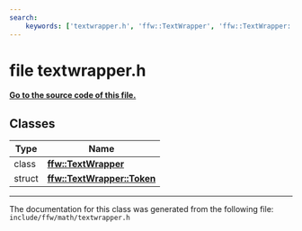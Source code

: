 ```yaml
---
search:
    keywords: ['textwrapper.h', 'ffw::TextWrapper', 'ffw::TextWrapper::Token']
---
```


# file textwrapper.h

**[Go to the source code of this file.](textwrapper_8h_source.md)**
## Classes

|Type|Name|
|-----|-----|
|class|[**ffw::TextWrapper**](classffw_1_1_text_wrapper.md)|
|struct|[**ffw::TextWrapper::Token**](structffw_1_1_text_wrapper_1_1_token.md)|




----------------------------------------
The documentation for this class was generated from the following file: `include/ffw/math/textwrapper.h`
